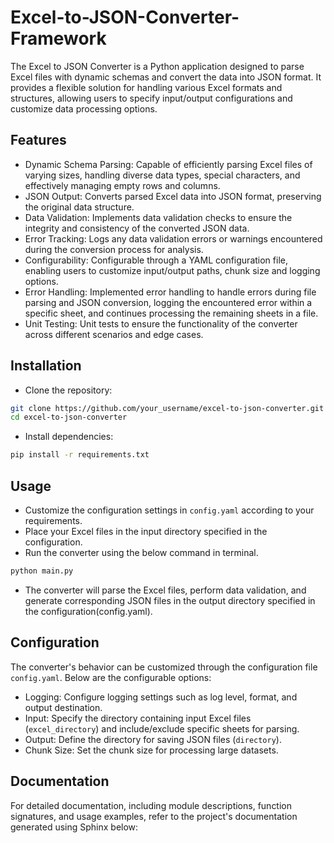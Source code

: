 # Excel-to-JSON-Converter-Framework

The Excel to JSON Converter is a Python application designed to parse Excel files with dynamic schemas and convert the data into JSON format. It provides a flexible solution for handling various Excel formats and structures, allowing users to specify input/output configurations and customize data processing options.

## Features

- Dynamic Schema Parsing: Capable of efficiently parsing Excel files of varying sizes, handling diverse data types, special characters, and effectively managing empty rows and columns.
- JSON Output: Converts parsed Excel data into JSON format, preserving the original data structure.
- Data Validation: Implements data validation checks to ensure the integrity and consistency of the converted JSON data.
- Error Tracking: Logs any data validation errors or warnings encountered during the conversion process for analysis.
- Configurability: Configurable through a YAML configuration file, enabling users to customize input/output paths, chunk size and logging options.
- Error Handling: Implemented error handling to handle errors during file parsing and JSON conversion, logging the encountered error within a specific sheet, and continues processing the remaining sheets in a file.
- Unit Testing: Unit tests to ensure the functionality of the converter across different scenarios and edge cases.

## Installation

- Clone the repository:
```bash
git clone https://github.com/your_username/excel-to-json-converter.git
cd excel-to-json-converter
```

- Install dependencies:
```bash
pip install -r requirements.txt
```

## Usage

- Customize the configuration settings in `config.yaml` according to your requirements.
- Place your Excel files in the input directory specified in the configuration.
- Run the converter using the below command in terminal.
```bash
python main.py 
```
- The converter will parse the Excel files, perform data validation, and generate corresponding JSON files in the output directory specified in the configuration(config.yaml).

## Configuration

The converter's behavior can be customized through the configuration file `config.yaml`. Below are the configurable options:

- Logging: Configure logging settings such as log level, format, and output destination.
- Input: Specify the directory containing input Excel files (`excel_directory`) and include/exclude specific sheets for parsing.
- Output: Define the directory for saving JSON files (`directory`).
- Chunk Size: Set the chunk size for processing large datasets.

## Documentation

For detailed documentation, including module descriptions, function signatures, and usage examples, refer to the project's documentation generated using Sphinx below:

